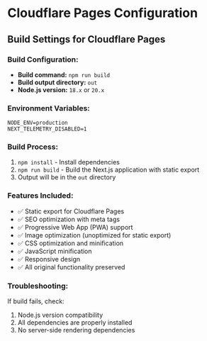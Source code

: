 # Cloudflare Pages Configuration

## Build Settings for Cloudflare Pages

### Build Configuration:
- **Build command:** `npm run build`
- **Build output directory:** `out`
- **Node.js version:** `18.x` or `20.x`

### Environment Variables:
```
NODE_ENV=production
NEXT_TELEMETRY_DISABLED=1
```

### Build Process:
1. `npm install` - Install dependencies
2. `npm run build` - Build the Next.js application with static export
3. Output will be in the `out` directory

### Features Included:
- ✅ Static export for Cloudflare Pages
- ✅ SEO optimization with meta tags
- ✅ Progressive Web App (PWA) support
- ✅ Image optimization (unoptimized for static export)
- ✅ CSS optimization and minification
- ✅ JavaScript minification
- ✅ Responsive design
- ✅ All original functionality preserved

### Troubleshooting:
If build fails, check:
1. Node.js version compatibility
2. All dependencies are properly installed
3. No server-side rendering dependencies

